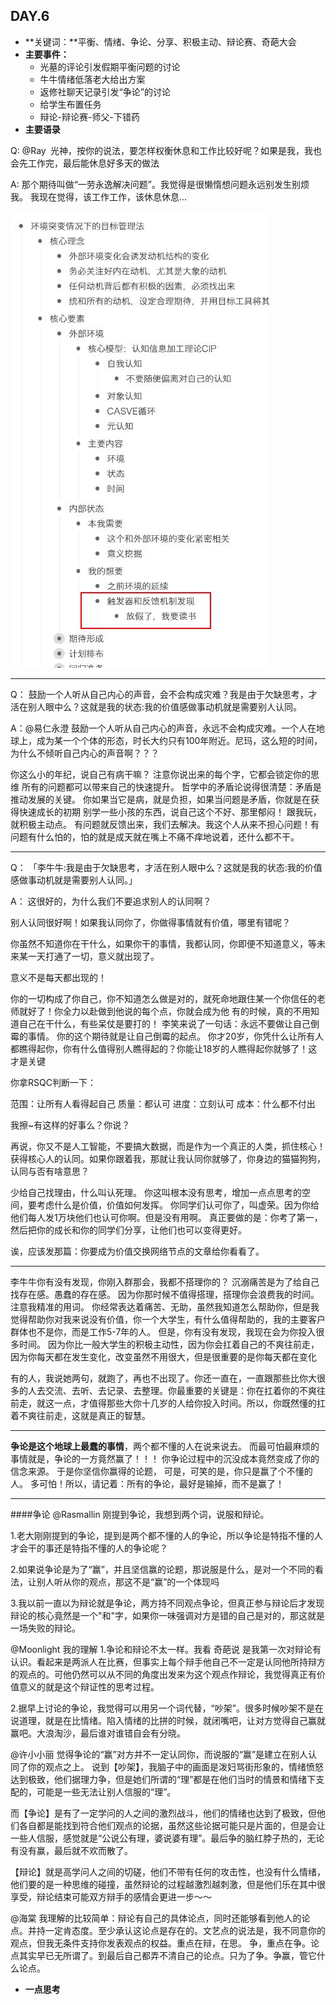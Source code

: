 ## DAY.6
+ **关键词：**平衡、情绪、争论、分享、积极主动、辩论赛、奇葩大会
+ **主要事件：**
    + 光墓的评论引发假期平衡问题的讨论
    + 牛牛情绪低落老大给出方案
    + 返修社聊天记录引发“争论”的讨论
    + 给学生布置任务
    + 辩论-辩论赛-师父-下错药
+ **主要语录**

Q:
@Ray  光神，按你的说法，要怎样权衡休息和工作比较好呢？如果是我，我也会先工作完，最后能休息好多天的做法

A:
那个期待叫做“一劳永逸解决问题”。我觉得是很懒惰想问题永远别发生别烦我。
我现在觉得，该工作工作，该休息休息...


![](./_image/e1a6244240ff7f76cfc9ab8b098aa6e.jpg)
- - - - -----

Q：
鼓励一个人听从自己内心的声音，会不会构成灾难？我是由于欠缺思考，才活在别人眼中么？这就是我的状态:我的价值感做事动机就是需要别人认同。

A：@易仁永澄
鼓励一个人听从自己内心的声音，永远不会构成灾难。一个人在地球上，成为某一个个体的形态，时长大约只有100年附近。尼玛，这么短的时间，为什么不倾听自己内心的声音啊？？？

你这么小的年纪，说自己有病干嘛？
注意你说出来的每个字，它都会锁定你的思维
所有的问题都可以带来自己的快速提升。
哲学中的矛盾论说得很清楚：矛盾是推动发展的关键。
你如果当它是病，就是负担，如果当问题是矛盾，你就是在获得快速成长的初期
别学一些小孩的东西，说自己这个不好、那里郁闷！
跟我玩，就积极主动点。
有问题就反馈出来，我们去解决。我这个人从来不担心问题！有问题有什么怕的，怕的就是成天就在嘴上不痛不痒地说着，还什么都不干。

- - - - - - - - - - - - - - -
Q：
「李牛牛:我是由于欠缺思考，才活在别人眼中么？这就是我的状态:我的价值感做事动机就是需要别人认同。」

A：
这很好的，为什么我们不要追求别人的认同啊？

别人认同很好啊！如果我认同你了，你做得事情就有价值，哪里有错呢？

你虽然不知道你在干什么，如果你干的事情，我都认同，你即便不知道意义，等未来某一天打通了一切，意义就出现了。

意义不是每天都出现的！

你的一切构成了你自己，你不知道怎么做是对的，就死命地跟住某一个你信任的老师就好了！你全力以赴做到他说的每个点，你就会成为他
有的时候，真的不用知道自己在干什么，有些呆仗是要打的！
李笑来说了一句话：永远不要做让自己倒霉的事情。
你的这个期待就是让自己倒霉的起点。
你才20岁，你凭什么让所有人都瞧得起你，你有什么值得别人瞧得起的？你能让18岁的人瞧得起你就够了！这才是关键

你拿RSQC判断一下：

范围：让所有人看得起自己
质量：都认可
进度：立刻认可
成本：什么都不付出

我擦~有这样的好事么？你说？


再说，你又不是人工智能，不要搞大数据，而是作为一个真正的人类，抓住核心！获得核心人的认同。如果你跟着我，那就让我认同你就够了，你身边的猫猫狗狗，认同与否有啥意思？

少给自己找理由，什么叫认死理。
你这叫根本没有思考，增加一点点思考的空间，要考虑什么是价值，价值如何发挥。
你同学们认可你了，叫虚荣。因为你给他们每人发1万块他们也认可你啊。但是没有用啊。
真正要做的是：你考了第一，然后把你的成长和你的同学们分享，让他们也可以变得更好。

诶，应该发那篇：你要成为价值交换网络节点的文章给你看看了。

---------
李牛牛你有没有发现，你刚入群那会，我都不搭理你的？
沉溺痛苦是为了给自己找存在感。愚蠢的存在感。
因为你那时候不值得搭理，搭理你会浪费我的时间。注意我精准的用词。
你经常表达着痛苦、无助，虽然我知道怎么帮助你，但是我觉得帮助你对我来说没有价值，你一个大学生，有什么值得帮助的，我的主要客户群体也不是你，而是工作5-7年的人。
但是，你有没有发现，我现在会为你投入很多时间。
因为你比一般大学生的积极主动性，因为你会扛着自己的不爽往前走，因为你每天都在发生变化，改变虽然不用很大，但是很重要的是你每天都在变化

有的人，我说她两句，就跑了，再也不出现了。你还一直在，一直跟那些比你大很多的人去交流、去听、去记录、去整理。你最重要的关键是：你在扛着你的不爽往前走，就这一点，才值得那些大你十几岁的人给你投入时间。所以，你既然懂的扛着不爽往前走，这就是真正的智慧。

---------

**争论是这个地球上最蠢的事情**，两个都不懂的人在说来说去。
而最可怕最麻烦的事情就是，争论的一方竟然赢了！！！
你争论过程中的沉没成本竟然变成了你的信念来源。
于是你坚信你赢得的论题，
可是，可笑的是，你只是赢了个不懂的人。
多可怕！所以，请记着：所有的争论，最好是输掉，而不是赢了！

----------
####争论
@Rasmallin
刚提到争论，我想到两个词，说服和辩论。

1.老大刚刚提到的争论，提到是两个都不懂的人的争论，所以争论是特指不懂的人才会干的事还是特指不懂的人的争论呢？

2.如果说争论是为了“赢”，并且坚信赢的论题，那说服是什么，是对一个不同的看法，让别人听从你的观点，那这不是“赢”的一个体现吗

3.我以前一直以为辩论就是争论，两方持不同观点争论，但真正参与辩论后才发现辩论的核心竟然是一个"和"字，如果你一味强调对方是错的自己是对的，那这就是一场失败的辩论。

@Moonlight
我的理解
1.争论和辩论不太一样。我看 奇葩说 是我第一次对辩论有认识。看起来是两派人在比赛，但事实上每个辩手他自己不一定是认同他所持辩方的观点的。可他仍然可以从不同的角度出发来为这个观点作辩论，我觉得真正有价值意义的就是这个辩证性的思考过程。

2.据早上讨论的争论，我觉得可以用另一个词代替，“吵架”。很多时候吵架不是在说道理，就是在比情绪。陷入情绪的比拼的时候，就闭嘴吧，让对方觉得自己赢就赢吧。大浪淘沙，最后谁对谁错自会有分晓。

@许小小丽
觉得争论的“赢”对方并不一定认同你，而说服的“赢”是建立在别人认同了你的观点之上。
说到【吵架】，我脑子中的画面是泼妇骂街形象的，情绪愤怒达到极致，他们据理力争，但是她们所谓的“理”都是在他们当时的情景和情绪下支配的，可能是一些无法让别人信服的“理”。

而【争论】是有了一定学问的人之间的激烈战斗，他们的情绪也达到了极致，但他们各自都是能找到符合他们观点的论据，虽然这些论据可能只是片面的，但是会让一些人信服，感觉就是“公说公有理，婆说婆有理”。最后争的脑红脖子热的，无论有没有赢，最后就不欢而散了。

【辩论】就是高学问人之间的切磋，他们不带有任何的攻击性，也没有什么情绪，他们要的是一种思维的碰撞，虽然辩论的过程越激烈越刺激，但是他们乐在其中很享受，辩论结束可能双方辩手的感情会更进一步～～

@海棠
我理解的比较简单：辩论有自己的具体论点，同时还能够看到他人的论点。并持一定肯态度。至少承认这论点是存在的。文艺点的说法是，我不同意你的观点，但我无条件支持你发表观点的权益。重点在辩，在思。
争，重点在争。论点其实早已无所谓了。到最后自己都弄不清自己的论点。只为了争。争赢，管它什么论点。

+ **一点思考**

